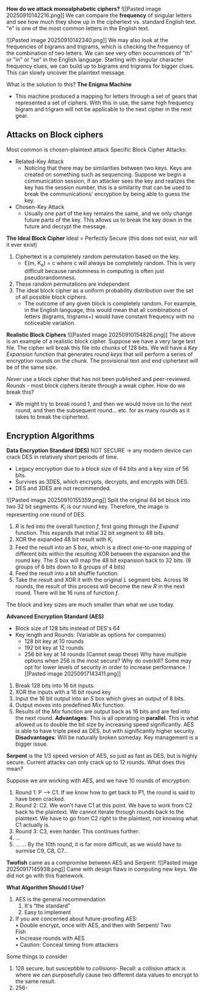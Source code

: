 **How do we attack monoalphabetic ciphers?**
![[Pasted image 20250910142216.png]]
We can compare the **frequency** of singular letters and see how much they show up in the ciphertext vs. standard English text. "e" is one of the most common letters in the English text. 

![[Pasted image 20250910142340.png]]
We may also look at the frequencies of bigrams and trigrams, which is checking the frequency of the combination of two letters. 
We can see very often occurrences of "th" or "in" or "se" in the English language. 
Starting with singular character frequency clues, we can build up to bigrams and trigrams for bigger clues. This can slowly uncover the plaintext message. 

What is the solution to this? **The Enigma Machine**
- This machine produced a mapping for letters through a set of gears that represented a set of ciphers. With this in use, the same high frequency bigram and trigram will not be applicable to the next cipher in the next gear. 

## Attacks on Block ciphers
Most common is chosen-plaintext attack
Specific Block Cipher Attacks:
- Related-Key Attack 
	- Noticing that there may be similarities between two keys. Keys are created on something such as sequencing. Suppose we begin a communication session, if an attacker sees the key and realizes the key has the session number, this is a similarity that can be used to break the communications' encryption by being able to guess the key.
- Chosen-Key Attack
	- Usually one part of the key remains the same, and we only change future parts of the key. This allows us to break the key down in the future and decrypt the message. 

**The Ideal Block Cipher**
Ideal = Perfectly Secure (this does not exist, nor will it ever exist)
1. Ciphertext is a completely random permutation based on the key. 
	- E(m, K<sub>e</sub>) = c where c will always be completely random. This is very difficult because randomness in computing is often just pseudorandomness. 
2. These random permutations are independent 
3. The ideal block cipher as a uniform probability distribution over the set of all possible block ciphers.
	- The outcome of any given block is completely random. For example, in the English language, this would mean that all combinations of letters (bigrams, trigrams+) would have constant frequency with no noticeable variation. 

**Realistic Block Ciphers**
![[Pasted image 20250910154826.png]]
The above is an example of a realistic block cipher. Suppose we have a very large text file. The cipher will break this file into chunks of 128 bits. We will have a *Key Expansion* function that generates *round keys* that will perform a series of encryption rounds on the chunk. The provisional text and end ciphertext will be of the same size. 

*Never* use a block cipher that has not been published and peer-reviewed. *Rounds* - most block ciphers iterate through a weak cipher. 
How do we break this?
- We might try to break round 1, and then we would move on to the next round, and then the subsequent round... etc. for as many rounds as it takes to break the ciphertext. 

## Encryption Algorithms
**Data Encryption Standard (DES)**
NOT SECURE -> any modern device can crack DES in relatively short periods of time. 
- Legacy encryption due to a block size of 64 bits and a key size of 56 bits. 
- Survives as 3DES, which encrypts, decrypts, and encrypts with DES. 
- DES and 3DES are not recommended. 

![[Pasted image 20250910155359.png]]
Split the original 64 bit block into two 32 bit segments. 
*K<sub>i</sub>* is our round key. Therefore, the image is representing one round of DES.
1) *R* is fed into the overall function *f*, first going through the *Expand* function. This expands that initial 32 bit segment to 48 bits. 
2) XOR the expanded 48 bit result with *K<sub>i</sub>*
3) Feed the result into an *S* box, which is a direct one-to-one mapping of different bits within the resulting XOR between the expansion and the round key. The *S* box will map the 48 bit expansion back to 32 bits. (8 groups of 6 bits down to 8 groups of 4 bits)
4) Feed the result into a bit shuffle function.
5) Take the result and XOR it with the original *L* segment bits. 
Across 16 rounds, the result of this process will become the new *R* in the next round. There will be 16 runs of function *f*.

The block and key sizes are much smaller than what we use today.

**Advanced Encryption Standard (AES)**
- Block size of 128 bits instead of DES's 64
- Key length and Rounds: (Variable as options for companies)
	- 128 bit key at 10 rounds
	- 192 bit key at 12 rounds
	- 256 bit key at 14 rounds 
	(Cannot swap these)
	Why have multiple options when 256 is the most secure? Why do overkill? Some may opt for lower levels of security in order to increase performance. 
![[Pasted image 20250917143411.png]]
1. Break 128 bits into 16 bit inputs. 
2. XOR the inputs with a 16 bit round key 
3. Input the 16 bit output into an *S* box which gives an output of 8 bits.
4. Output moves into predefined *Mix* function.
5. Results of the *Mix* function are output back as 16 bits and are fed into the next round.
**Advantages**: This is all operating in **parallel**. This is what allowed us to double the bit size by increasing speed significantly. AES is able to have triple peed as DES, but with significantly higher security.
**Disadvantages**: Will be naturally broken someday. Key management is a bigger issue.

**Serpent** is the 1/3 speed version of AES, so just as fast as DES, but is highly secure. Current attacks can only crack up to 12 rounds.
What does this mean?

Suppose we are working with AES, and we have 10 rounds of encryption:
1. Round 1: P --> C1. If we know how to get back to P1, the round is said to have been cracked. 
2. Round 2: C2. We won't have C1 at this point. We have to work from C2 back to the plaintext. We cannot iterate through rounds back to the plaintext. We have to go from C2 right to the plaintext, not knowing what C1 actually is. 
3. Round 3: C3, even harder. This continues further:
4. ...
5. ...
	... By the 10th round, it is far more difficult, as we would have to surmise C9, C8, C7... 

**Twofish** came as a compromise between AES and Serpent:
![[Pasted image 20250917145938.png]]
Came with design flaws in computing new keys. We did not go with this framework. 

**What Algorithm Should I Use?**
1. AES is the general recommendation  
	1. It's “the standard”  
	2. Easy to implement  
2. If you are concerned about future-proofing AES:  
• Double encrypt, once with AES, and then with Serpent/ Two  
Fish  
• Increase rounds with AES  
• Caution: Conceal timing from attackers

Some things to consider
1. 128 secure, but susceptible to *collisions*- Recall: a collision attack is where we can purposefully cause two different data values to encrypt to the same result. 
2. 256-

